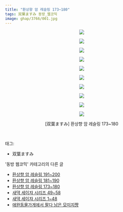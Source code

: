 ```yaml
---
title: "환상향 암 레슬링 173~180"
tags: 双葉ますみ 동방_웹코믹
image: ghap/3766/001.jpg
---
```

<div class="article">
<p style="text-align: center; clear: none; float: none;"><img src="{{ site.nasurl }}/ghap/3766/001.jpg"/></p>
<p style="text-align: center; clear: none; float: none;"><img src="{{ site.nasurl }}/ghap/3766/002.jpg"/></p>
<p style="text-align: center; clear: none; float: none;"><img src="{{ site.nasurl }}/ghap/3766/003.jpg"/></p>
<p style="text-align: center; clear: none; float: none;"><img src="{{ site.nasurl }}/ghap/3766/004.jpg"/></p>
<p style="text-align: center; clear: none; float: none;"><img src="{{ site.nasurl }}/ghap/3766/005.jpg"/></p>
<p style="text-align: center; clear: none; float: none;"><img src="{{ site.nasurl }}/ghap/3766/006.jpg"/></p>
<p style="text-align: center; clear: none; float: none;"><img src="{{ site.nasurl }}/ghap/3766/007.jpg"/></p>
<p style="text-align: center; clear: none; float: none;"><img src="{{ site.nasurl }}/ghap/3766/008.jpg"/></p>
<p style="text-align: center; clear: none; float: none;"><img src="{{ site.nasurl }}/ghap/3766/009.jpg"/></p>
<p style="text-align: center; clear: none; float: none;"><img src="{{ site.nasurl }}/ghap/3766/010.jpg"/></p>
<p style="text-align: center; clear: none; float: none;">[双葉ますみ] 환상향 암 레슬링 173~180</p>
<p><br/></p>
</div><div class="tagTrail">
<p>태그: </p>
<ul>
<li>双葉ますみ</li>
</ul>
</div><div class="another">
<p>'동방 웹코믹' 카테고리의 다른 글</p>
<ul>
<li><a href="/2017-09-24-ghap_3768">환상향 암 레슬링 191~200</a></li>
<li><a href="/2017-09-24-ghap_3767">환상향 암 레슬링 181~190</a></li>
<li><a href="/2017-09-24-ghap_3766">환상향 암 레슬링 173~180</a></li>
<li><a href="/2017-09-20-ghap_3761">새댁 세이쟈 시리즈 49~58</a></li>
<li><a href="/2017-09-20-ghap_3756">새댁 세이쟈 시리즈 1~48</a></li>
<li><a href="/2017-09-20-ghap_3753">애완동물가게에서 팔다 남은 모미지쨩</a></li>
</ul>
</div><div class="cb_module cb_fluid">
<div class="cb_wrt cb_profile">
</div><!-- commentList close -->
</div>